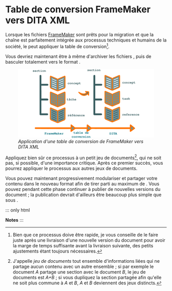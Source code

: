 # Table de conversion FrameMaker vers DITA XML

Lorsque les fichiers [FrameMaker]() sont prêts pour la migration et que
la chaîne est parfaitement intégrée aux processus techniques et humains
de la société, le peut appliquer la table de conversion[^1].

Vous devriez maintenant être à même d\'archiver les fichiers , puis de
basculer totalement vers le format .

<figure>
<img src="graphics/dita-migration.svg"
alt="graphics/dita-migration.svg" />
<figcaption><em>Application d'une table de conversion de FrameMaker vers
DITA XML</em></figcaption>
</figure>

Appliquez bien sûr ce processus à un petit jeu de documents[^2], qui ne
soit pas, si possible, d\'une importance critique. Après ce premier
succès, vous pourrez appliquer le processus aux autres jeux de
documents.

Vous pouvez maintenant progressivement modulariser et partager votre
contenu dans le nouveau format afin de tirer parti au maximum de . Vous
pouvez pendant cette phase continuer à publier de nouvelles versions du
document ; la publication devrait d\'ailleurs être beaucoup plus simple
que sous .

::: only
html

**Notes**
:::

[^1]: Bien que ce processus doive être rapide, je vous conseille de le
    faire juste après une livraison d\'une nouvelle version du document
    pour avoir la marge de temps suffisante avant la livraison suivante,
    des petits ajustements étant toujours nécessaires.

[^2]: J\'appelle *jeu de documents* tout ensemble d\'informations liées
    qui ne partage aucun contenu avec un autre ensemble ; si par exemple
    le document *A* partage une section avec le document *B*, le jeu de
    documents est *A+B* ; si vous dupliquez la section partagée afin
    qu\'elle ne soit plus commune à *A* et *B*, *A* et *B* deviennent
    des jeux distincts.
